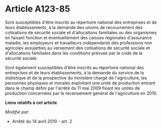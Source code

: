 # Article A123-85

Sont susceptibles d'être inscrits au répertoire national des entreprises et de leurs établissements, à la demande des unions
de recouvrement des cotisations de sécurité sociale et d'allocations familiales ou des organismes en faisant fonction et
éventuellement des caisses régionales d'assurance maladie, les employeurs et travailleurs indépendants des professions non
agricoles assujetties au versement des cotisations de sécurité sociale et d'allocations familiales dans les conditions
prévues par le code de la sécurité sociale.

Sont également susceptibles d'être inscrits au répertoire national des entreprises et de leurs établissements, à la demande
du service de la statistique et de la prospective du ministère chargé de l'agriculture, les personnes physiques et morales
exploitant une unité de production entrant dans le champ défini par l'arrêté du 11 mai 2009 fixant les unités de production
concernées par le recensement général de l'agriculture en 2010.

**Liens relatifs à cet article**

_Modifié par_:

  - Arrêté du 14 avril 2010 - art. 2
